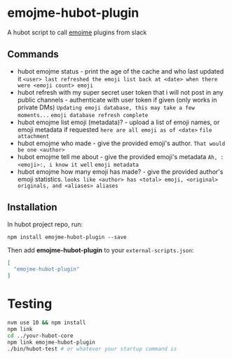 # emojme-hubot-plugin

A hubot script to call [emojme](https://github.com/jackellenberger/emojme) plugins from slack

## Commands

* hubot emojme status - print the age of the cache and who last updated it
  `<user> last refreshed the emoji list back at <date> when there were <emoji count> emoji`
* hubot refresh with my super secret user token that i will not post in any public channels <token> - authenticate with user token if given (only works in private DMs)
  `Updating emoji database, this may take a few moments...`
  `emoji database refresh complete`
* hubot emojme list emoji (metadata)? - upload a list of emoji names, or emoji metadata if requested
  `here are all emoji as of <date>` `file attachment`
* hubot emojme who made <emoji> - give the provided emoji's author.
  `That would be one <author>`
* hubot emojme tell me about <emoji> - give the provided emoji's metadata
  `Ah, :<emoji>:, i know it well` `emoji metadata`
* hubot emojme how many emoji has <author> made? - give the provided author's emoji statistics.
  `looks like <author> has <total> emoji, <original> originals, and <aliases> aliases`

## Installation

In hubot project repo, run:

`npm install emojme-hubot-plugin --save`

Then add **emojme-hubot-plugin** to your `external-scripts.json`:

```json
[
  "emojme-hubot-plugin"
]
```

# Testing

```sh
nvm use 10 && npm install
npm link
cd ../your-hubot-core
npm link emojme-hubot-plugin
./bin/hubot-test # or whatever your startup command is
```
